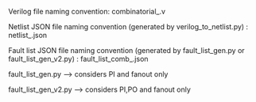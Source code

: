 Verilog file naming convention: combinatorial_<INTEGER>.v

Netlist JSON file naming convention (generated by verilog_to_netlist.py) : netlist_<INTEGER>.json

Fault list JSON file naming convention (generated by fault_list_gen.py or fault_list_gen_v2.py) : fault_list_comb_<INTEGER>.json

fault_list_gen.py --> considers PI and fanout only

fault_list_gen_v2.py --> considers PI,PO and fanout only
